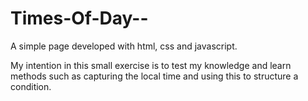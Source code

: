# Times-Of-Day--
A simple page developed with html, css and javascript.  

My intention in this small exercise is to test my knowledge and learn methods such as capturing the local time and using this to structure a condition.
